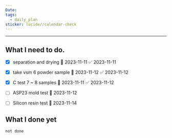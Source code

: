 ```yaml
---
Date: 
tags:
  - daily_plan
sticker: lucide//calendar-check
---
```

---
## What I need to do.

- [x] separation and drying 📅 2023-11-11 ✅ 2023-11-11
- [x] take vsm 6 powder sample 📅 2023-11-12 ✅ 2023-11-12
- [x] C test 7 ~ 8 samples 📅 2023-11-11 ✅ 2023-11-12
- [ ] ASP23 mold test 📅 2023-11-12 
- [ ] Silicon resin test 📅 2023-11-14



## What I done yet
```tasks
not done
```
